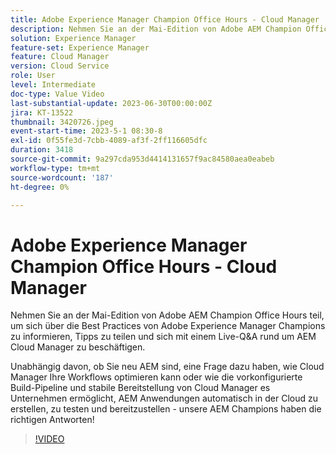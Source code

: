 ```yaml
---
title: Adobe Experience Manager Champion Office Hours - Cloud Manager
description: Nehmen Sie an der Mai-Edition von Adobe AEM Champion Office Hours teil, um über Best Practices zu diskutieren, Tipps zu teilen und Live-Q&A rund um AEM Cloud Manager zu führen. Ob Sie neu AEM sind, haben Sie eine Frage dazu, wie Cloud Manager Ihre Workflows optimieren kann oder verstehen möchte, wie die vordefinierte Build-Pipeline und stabile Bereitstellung von Cloud Manager es Unternehmen ermöglicht, AEM Anwendungen automatisch in der Cloud zu erstellen, zu testen und bereitzustellen. Unsere AEM haben die Antworten!
solution: Experience Manager
feature-set: Experience Manager
feature: Cloud Manager
version: Cloud Service
role: User
level: Intermediate
doc-type: Value Video
last-substantial-update: 2023-06-30T00:00:00Z
jira: KT-13522
thumbnail: 3420726.jpeg
event-start-time: 2023-5-1 08:30-8
exl-id: 0f55fe3d-7cbb-4089-af3f-2ff116605dfc
duration: 3418
source-git-commit: 9a297cda953d4414131657f9ac84580aea0eabeb
workflow-type: tm+mt
source-wordcount: '187'
ht-degree: 0%

---
```


# Adobe Experience Manager Champion Office Hours - Cloud Manager

Nehmen Sie an der Mai-Edition von Adobe AEM Champion Office Hours teil, um sich über die Best Practices von Adobe Experience Manager Champions zu informieren, Tipps zu teilen und sich mit einem Live-Q&amp;A rund um AEM Cloud Manager zu beschäftigen.

Unabhängig davon, ob Sie neu AEM sind, eine Frage dazu haben, wie Cloud Manager Ihre Workflows optimieren kann oder wie die vorkonfigurierte Build-Pipeline und stabile Bereitstellung von Cloud Manager es Unternehmen ermöglicht, AEM Anwendungen automatisch in der Cloud zu erstellen, zu testen und bereitzustellen - unsere AEM Champions haben die richtigen Antworten!

>[!VIDEO](https://video.tv.adobe.com/v/3420726/?learn=on)
